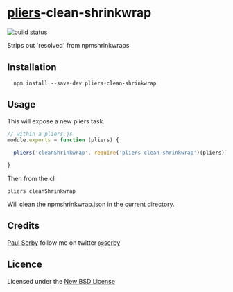 # [pliers](https://pliersjs.github.io/)-clean-shrinkwrap

[![build status](https://secure.travis-ci.org/serby/pliers-clean-shrinkwrap.png)](http://travis-ci.org/serby/pliers-clean-shrinkwrap)

Strips out 'resolved' from npmshrinkwraps

## Installation

      npm install --save-dev pliers-clean-shrinkwrap

## Usage

This will expose a new pliers task.

```js
// within a pliers.js
module.exports = function (pliers) {

  pliers('cleanShrinkwrap', require('pliers-clean-shrinkwrap')(pliers))

}
```

Then from the cli

```
pliers cleanShrinkwrap
```

Will clean the npmshrinkwrap.json in the current directory.

## Credits
[Paul Serby](https://github.com/serby/) follow me on twitter [@serby](http://twitter.com/serby)

## Licence
Licensed under the [New BSD License](http://opensource.org/licenses/bsd-license.php)
